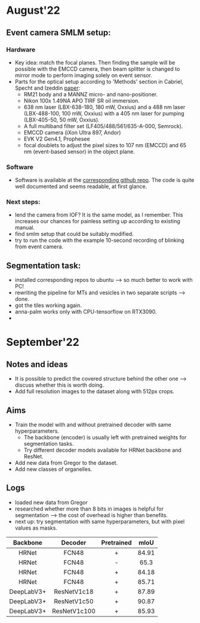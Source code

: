 # August'22
## Event camera SMLM setup:
### Hardware
* Key idea: match the focal planes. Then finding the sample will be possible with the EMCCD camera, then beam splitter is changed to mirror mode to perform imaging solely on event sensor.
* Parts for the optical setup according to 'Methods' section in Cabriel, Specht and Izeddin [paper](https://doi.org/10.1101/2022.07.22.501162):
  *  RM21 body and a MANNZ micro- and nano-positioner. 
  *  Nikon 100x 1.49NA APO TIRF SR oil immersion. 
  *  638 nm laser (LBX-638-180, 180 mW, Oxxius) and a 488 nm
 laser (LBX-488-100, 100 mW, Oxxius) with a 405 nm laser for pumping (LBX-405-50, 50 mW, Oxxius).
  * A full multiband filter set (LF405/488/561/635-A-000, Semrock).
  * EMCCD camera (iXon Ultra 897, Andor)
  * EVK V2 Gen4.1, Prophesee
  * focal doublets to adjust the pixel sizes to 107 nm (EMCCD) and 65 nm (event-based sensor) in the object plane.
  
### Software
* Software is available at the [corresponding github repo](https://github.com/Clement-Cabriel/Evb-SMLM). The code is quite well documented and seems readable, at first glance.

### Next steps:
* lend the camera from IOF? It is the same model, as I remember. This increases our chances for painless setting up according to existing manual.
* find smlm setup that could be suitably modified.
* try to run the code with the example 10-second recording of blinking from event camera.

## Segmentation task:
* installed corresponding repos to ubuntu --> so much better to work with PC!
* rewriting the pipeline for MTs and vesicles in two separate scripts --> done.
* got the tiles working again.
* anna-palm works only with CPU-tensorflow on RTX3090.
* 

# September'22

## Notes and ideas
* It is possible to predict the covered structure behind the other one --> discuss whether this is worth doing.
* Add full resolution images to the dataset along with 512px crops.

## Aims 
* Train the model with and without pretrained decoder with same hyperparameters.
  * The backbone (encoder) is usually left with pretrained weights for segmentation tasks. 
  * Try different decoder models available for HRNet backbone and ResNet.
* Add new data from Gregor to the dataset.
* Add new classes of organelles.

## Logs
* loaded new data from Gregor
* researched whether more than 8 bits in images is helpful for segmentation --> the cost of overhead is higher than benefits.
* next up: try segmentation with same hyperparameters, but with pixel values as masks.

|  Backbone  |    Decoder   | Pretrained |  mIoU |
|:----------:|:------------:|:----------:|:-----:|
|    HRNet   |     FCN48    |      +     | 84.91 |
|    HRNet   |     FCN48    |      -     |  65.3 |
|    HRNet   |     FCN48    |      +     | 84.18 |
|    HRNet   |     FCN48    |      +     | 85.71 |
| DeepLabV3+ |  ResNetV1c18 |      +     | 87.89 |
| DeepLabV3+ |  ResNetV1c50 |      +     | 90.87 |
| DeepLabV3+ | ResNetV1c100 |      +     | 85.93 |